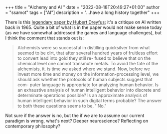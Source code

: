 +++
title = "Alchemy and AI "
date = "2022-08-18T20:49:27+01:00"
author = "ssamot"
tags = ["AI"]
description = "...have a long history together"
+++

There is this [legendary paper by Hubert Dreyfus](https://www.rand.org/content/dam/rand/pubs/papers/2006/P3244.pdf); it's a critique on AI written back in 1965. Quite a bit of what is in the paper would not make sense today (as we have somewhat addressed the games and language challenges), but I think the comment that stands out is:

> Alchemists were so successful in distilling quicksilver
from what seemed to be dirt, that after several hundred years
of fruitless effort to convert lead into gold they still re-
fused to believe that on the chemical level one cannot
transmute metals. To avoid the fate of the alchemists, it.
is time we asked where we stand. Now, before we invest more
time and money on the information-processing level, we should
ask whether the protocols of human subjects suggest that com-
puter language is appropriate for analyzing human behavior.
Is an exhaustive analysis of human intelligent behavior
into discrete and determinate operations possible? Is an
approximate analysis of human intelligent behavior in such
digital terms probable? The answer to both these questions
seems to be, ''No."

Not sure if the answer is no, but the if we are to assume our current paradigm is wrong, what's next? Deeper neuroscience? Reflecting on contemporary philosophy?
